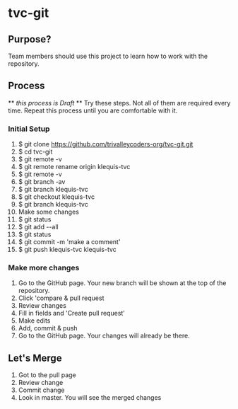 # tvc-git
## Purpose?
Team members should use this project to learn how to work with the repository.
## Process
** _this process is Draft_ **
Try these steps. Not all of them are required every time. Repeat this process until you are comfortable with it.

### Initial Setup
1. $ git clone  https://github.com/trivalleycoders-org/tvc-git.git
2. $ cd tvc-git
3. $ git remote -v
4. $ git remote rename origin klequis-tvc
5. $ git remote -v
6. $ git branch -av
7. $ git branch klequis-tvc
8. $ git checkout klequis-tvc
9. $ git branch klequis-tvc
10. Make some changes
11. $ git status
12. $ git add --all
13. $ git status
14. $ git commit -m 'make a comment'
15. $ git push klequis-tvc klequis-tvc


### Make more changes
1. Go to the GitHub page. Your new branch will be shown at the top of the repository.
2. Click 'compare & pull request
3. Review changes
4. Fill in fields and 'Create pull request'
5. Make edits
7. Add, commit & push
8. Go to the GitHub page. Your changes will already be there.

## Let's Merge
1. Got to the pull page
2. Review change
3. Commit change
4. Look in master. You will see the merged changes

